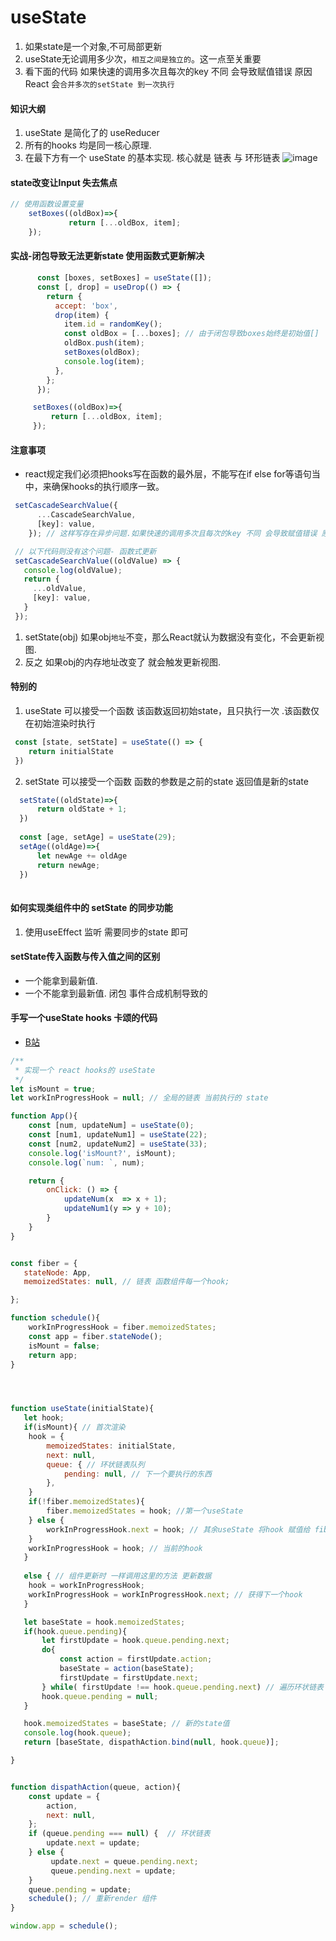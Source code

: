 # useState
1.  如果state是一个对象,不可局部更新
2.  useState无论调用多少次，``相互之间是独立的``。这一点至关重要
3.  看下面的代码 如果快速的调用多次且每次的key 不同 会导致赋值错误 原因 React 会``合并多次的setState 到一次执行``

#### 知识大纲
1.  useState 是简化了的 useReducer
2.  所有的hooks 均是同一核心原理.
3.  在最下方有一个 useState 的基本实现. 核心就是 链表 与 环形链表
    ![image](https://note.youdao.com/yws/public/resource/87480655210f03f98e1d7f9075a60801/xmlnote/42D1F947E35F4121A5802B9E6138EE99/7EA217F81AF04E41B849C316B813A6D6/27764)

#### state改变让Input 失去焦点
```javascript
// 使用函数设置变量
    setBoxes((oldBox)=>{
             return [...oldBox, item];
    });
```

#### 实战-闭包导致无法更新state  使用函数式更新解决
```javascript
      const [boxes, setBoxes] = useState([]);
      const [, drop] = useDrop(() => {
        return {
          accept: 'box',
          drop(item) {
            item.id = randomKey();
            const oldBox = [...boxes]; // 由于闭包导致boxes始终是初始值[]
            oldBox.push(item);
            setBoxes(oldBox); 
            console.log(item);
          },
        };
      });

     setBoxes((oldBox)=>{
         return [...oldBox, item];
     });
```

#### 注意事项
-  react规定我们必须把hooks写在函数的最外层，不能写在if else for等语句当中，来确保hooks的执行顺序一致。

```javascript
 setCascadeSearchValue({
      ...CascadeSearchValue,
      [key]: value,
    }); // 这样写存在异步问题.如果快速的调用多次且每次的key 不同 会导致赋值错误 原因 React 会合并多次的setState 到一次执行

 // 以下代码则没有这个问题- 函数式更新
 setCascadeSearchValue((oldValue) => {
   console.log(oldValue);
   return {
     ...oldValue,
     [key]: value,
   }
 });

```

1.  setState(obj) 如果obj``地址``不变，那么React就认为数据没有变化，不会更新视图.
2.  反之 如果obj的内存地址改变了 就会触发更新视图.

#### 特别的
1. useState 可以接受一个函数 该函数返回初始state，且只执行一次
    .该函数仅在初始渲染时执行
```javascript
 const [state, setState] = useState(() => {
    return initialState
 })
```

2. setState 可以接受一个函数 函数的参数是之前的state 返回值是新的state

```javascript
  setState((oldState)=>{
      return oldState + 1;
  })
  
  const [age, setAge] = useState(29);
  setAge((oldAge)=>{
      let newAge += oldAge
      return newAge; 
  })
  
```

#### 如何实现类组件中的 setState 的同步功能

1.  使用useEffect 监听 需要同步的state 即可

#### setState传入函数与传入值之间的区别
- 一个能拿到最新值.
- 一个不能拿到最新值. 闭包 事件合成机制导致的

#### 手写一个useState hooks 卡颂的代码
- [B站](https://www.bilibili.com/video/BV1iV411b7L1)

```javascript
/**
 * 实现一个 react hooks的 useState
 */
let isMount = true;
let workInProgressHook = null; // 全局的链表 当前执行的 state 

function App(){
    const [num, updateNum] = useState(0);
    const [num1, updateNum1] = useState(22);
    const [num2, updateNum2] = useState(33);
    console.log('isMount?', isMount);
    console.log(`num: `, num);

    return {
        onClick: () => {
            updateNum(x  => x + 1);
            updateNum1(y => y + 10);
        }
    }
}


const fiber = {
   stateNode: App,
   memoizedStates: null, // 链表 函数组件每一个hook;

};

function schedule(){
    workInProgressHook = fiber.memoizedStates;
    const app = fiber.stateNode();
    isMount = false;
    return app;
}




function useState(initialState){
   let hook;
   if(isMount){ // 首次渲染
    hook = {
        memoizedStates: initialState,
        next: null,
        queue: { // 环状链表队列
            pending: null, // 下一个要执行的东西
        }, 
    }
    if(!fiber.memoizedStates){
        fiber.memoizedStates = hook; //第一个useState 
    } else {
        workInProgressHook.next = hook; // 其余useState 将hook 赋值给 fibel.memoizedStates.next
    }
    workInProgressHook = hook; // 当前的hook
   }
   
   else { // 组件更新时 一样调用这里的方法 更新数据
    hook = workInProgressHook;
    workInProgressHook = workInProgressHook.next; // 获得下一个hook
   }

   let baseState = hook.memoizedStates;
   if(hook.queue.pending){
       let firstUpdate = hook.queue.pending.next;
       do{
           const action = firstUpdate.action;
           baseState = action(baseState);
           firstUpdate = firstUpdate.next;
       } while( firstUpdate !== hook.queue.pending.next) // 遍历环状链表
       hook.queue.pending = null;
   }

   hook.memoizedStates = baseState; // 新的state值
   console.log(hook.queue);
   return [baseState, dispathAction.bind(null, hook.queue)];

}


function dispathAction(queue, action){
    const update = {
        action,
        next: null,
    };
    if (queue.pending === null) {  // 环状链表
        update.next = update;
    } else {  
         update.next = queue.pending.next;
         queue.pending.next = update;
    }
    queue.pending = update;
    schedule(); // 重新render 组件
}

window.app = schedule();

```

